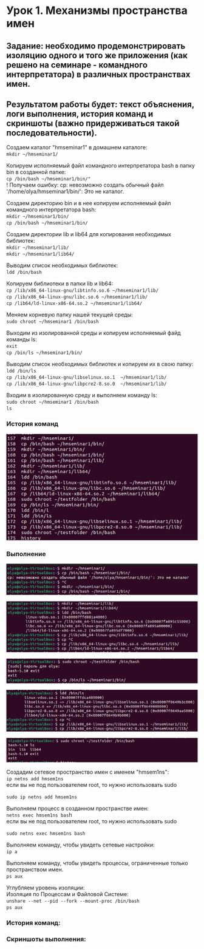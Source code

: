 # Урок 1. Механизмы пространства имен
## Задание: необходимо продемонстрировать изоляцию одного и того же приложения (как решено на семинаре - командного интерпретатора) в различных пространствах имен.

## Результатом работы будет: текст объяснения, логи выполнения, история команд и скриншоты (важно придерживаться такой последовательности).


Cоздаем каталог "hmseminar1" в домашнем каталоге:  
`mkdir ~/hmseminar1/`

Копируем исполняемый файл командного интерпретатора bash в папку bin в созданной папке:  
`cp /bin/bash ~/hmseminar1/bin/"`  
! Получаем ошибку: cp: невозможно создать обычный файл '/home/olya/hmseminar1/bin/': Это не каталог.

Создаем директорию bin и в нее копируем исполняемый файл командного интерпретатора bash:  
`mkdir ~/hmseminar1/bin/`  
`cp /bin/bash ~/hmseminar1/bin/`  

Создаем директории lib и lib64 для копирования необходимых библиотек:  
`mkdir ~/hmseminar1/lib/`  
`mkdir ~/hmseminar1/lib64/`  

Выводим список необходимыx библиотек:  
`ldd /bin/bash`  

Копируем библиотеки в папки lib и lib64:  
`cp /lib/x86_64-linux-gnu/libtinfo.so.6 ~/hmseminar1/lib/`  
`cp /lib/x86_64-linux-gnu/libc.so.6 ~/hmseminar1/lib/`  
`cp /lib64/ld-linux-x86-64.so.2 ~/hmseminar1/lib64/`  

Меняем корневую папку нашей текущей среды:  
`sudo chroot ~/hmseminar1 /bin/bash`  

Выходим из изолированной среды и копируем исполняемый файд команды ls:  
`exit`  
`cp /bin/ls ~/hmseminar1/bin/`  

Выводим список необходимыx библиотек и копируем их в свою папку:  
`ldd /bin/ls`  
`cp /lib/x86_64-linux-gnu/libselinux.so.1  ~/hmseminar1/lib/`  
`cp /lib/x86_64-linux-gnu/libpcre2-8.so.0  ~/hmseminar1/lib/`  

Входим в изолированную среду и выполняем команду ls:  
`sudo chroot ~/hmseminar1 /bin/bash`  
`ls`  

### История команд
![](https://github.com/Lokotokk/Containerization-Seminar1/blob/main/images/%D0%A1%D0%BD%D0%B8%D0%BC%D0%BE%D0%BA%20%D1%8D%D0%BA%D1%80%D0%B0%D0%BD%D0%B0%20%D0%BE%D1%82%202023-09-13%2009-28-58.png)  

### Выполнение
![](https://github.com/Lokotokk/Containerization-Seminar1/blob/main/images/%D0%A1%D0%BD%D0%B8%D0%BC%D0%BE%D0%BA%20%D1%8D%D0%BA%D1%80%D0%B0%D0%BD%D0%B0%20%D0%BE%D1%82%202023-09-13%2009-30-00.png)  

![](https://github.com/Lokotokk/Containerization-Seminar1/blob/main/images/%D0%A1%D0%BD%D0%B8%D0%BC%D0%BE%D0%BA%20%D1%8D%D0%BA%D1%80%D0%B0%D0%BD%D0%B0%20%D0%BE%D1%82%202023-09-13%2009-30-22.png)  

![](https://github.com/Lokotokk/Containerization-Seminar1/blob/main/images/%D0%A1%D0%BD%D0%B8%D0%BC%D0%BE%D0%BA%20%D1%8D%D0%BA%D1%80%D0%B0%D0%BD%D0%B0%20%D0%BE%D1%82%202023-09-13%2009-30-52.png)  

![](https://github.com/Lokotokk/Containerization-Seminar1/blob/main/images/%D0%A1%D0%BD%D0%B8%D0%BC%D0%BE%D0%BA%20%D1%8D%D0%BA%D1%80%D0%B0%D0%BD%D0%B0%20%D0%BE%D1%82%202023-09-13%2009-31-11.png)

![](https://github.com/Lokotokk/Containerization-Seminar1/blob/main/images/%D0%A1%D0%BD%D0%B8%D0%BC%D0%BE%D0%BA%20%D1%8D%D0%BA%D1%80%D0%B0%D0%BD%D0%B0%20%D0%BE%D1%82%202023-09-13%2009-31-30.png)


Создадим сетевое пространство имен с именем "hmsem1ns":  
`ip netns add hmsem1ns`  
если вы не под пользователем root, то нужно использовать sudo  

`sudo ip netns add hmsem1ns`   

Выполняем процесс в созданном пространстве имен:  
`netns exec hmsem1ns bas`h  
если вы не под пользователем root, то нужно использовать sudo  

`sudo netns exec hmsem1ns bash`  

Выполняем команду, чтобы увидеть сетевые настройки:  
`ip a`

Выполняем команду, чтобы увидеть процессы, ограниченные только пространством имен.  
`ps aux`

Углубляем уровень изоляции:  
Изоляция по Процессам и Файловой Системе:  
`unshare --net --pid --fork --mount-proc /bin/bash`  
`ps aux`  

### История команд:



### Скриншоты выполнения:

